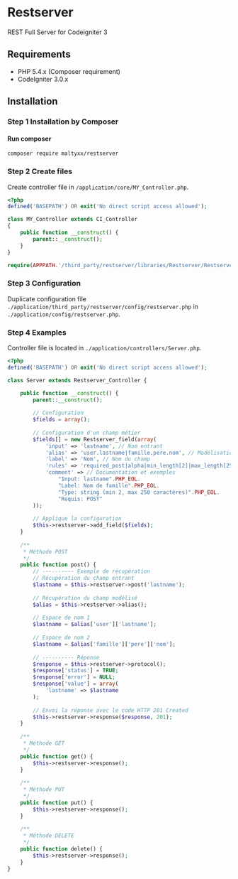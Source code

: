 # Restserver
REST Full Server for Codeigniter 3

## Requirements

- PHP 5.4.x (Composer requirement)
- CodeIgniter 3.0.x

## Installation
### Step 1 Installation by Composer
#### Run composer
```shell
composer require maltyxx/restserver
```

### Step 2 Create files
Create controller file in `/application/core/MY_Controller.php`.
```php
<?php
defined('BASEPATH') OR exit('No direct script access allowed');

class MY_Controller extends CI_Controller
{
    public function __construct() {
        parent::__construct();
    }
}

require(APPPATH.'/third_party/restserver/libraries/Restserver/Restserver.php');
```

### Step 3 Configuration
Duplicate configuration file `./application/third_party/restserver/config/restserver.php` in `./application/config/restserver.php`.

### Step 4 Examples
Controller file is located in `./application/controllers/Server.php`.
```php
<?php
defined('BASEPATH') OR exit('No direct script access allowed');

class Server extends Restserver_Controller {

    public function __construct() {
        parent::__construct();
        
        // Configuration
        $fields = array();
        
        // Configuration d'un champ métier
        $fields[] = new Restserver_field(array(
            'input' => 'lastname', // Nom entrant
            'alias' => 'user.lastname|famille.pere.nom', // Modélisation interne
            'label' => 'Nom', // Nom du champ
            'rules' => 'required_post|alpha|min_length[2]|max_length[250]', // Les règles à appliquer
            'comment' => // Documentation et exemples
                "Input: lastname".PHP_EOL.
                "Label: Nom de famille".PHP_EOL.
                "Type: string (min 2, max 250 caractères)".PHP_EOL.
                "Requis: POST"
        ));
        
        // Applique la configuration
        $this->restserver->add_field($fields);
    }
    
    /**
     * Méthode POST
     */
    public function post() {
        // ---------- Exemple de récupération
        // Récupération du champ entrant
        $lastname = $this->restserver->post('lastname');
        
        // Récupération du champ modélisé
        $alias = $this->restserver->alias();
        
        // Espace de nom 1
        $lastname = $alias['user']['lastname'];
        
        // Espace de nom 2
        $lastname = $alias['famille']['pere']['nom'];
        
        // ---------- Réponse
        $response = $this->restserver->protocol();
        $response['status'] = TRUE;
        $response['error'] = NULL;
        $response['value'] = array(
            'lastname' => $lastname
        );
        
        // Envoi la réponse avec le code HTTP 201 Created
        $this->restserver->response($response, 201);
    }
    
    /**
     * Méthode GET
     */
    public function get() {        
        $this->restserver->response();
    }
        
    /**
     * Méthode PUT
     */
    public function put() {
        $this->restserver->response();
    }
    
    /**
     * Méthode DELETE
     */
    public function delete() {
        $this->restserver->response();
    }
}
```
